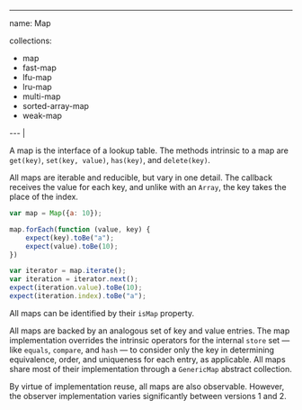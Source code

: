 ---

name: Map

collections:
-   map
-   fast-map
-   lfu-map
-   lru-map
-   multi-map
-   sorted-array-map
-   weak-map

--- |

A map is the interface of a lookup table.
The methods intrinsic to a map are `get(key)`, `set(key, value)`, `has(key)`,
and `delete(key)`.

All maps are iterable and reducible, but vary in one detail.
The callback receives the value for each key, and unlike with an `Array`, the
key takes the place of the index.

```js
var map = Map({a: 10});

map.forEach(function (value, key) {
    expect(key).toBe("a");
    expect(value).toBe(10);
})

var iterator = map.iterate();
var iteration = iterator.next();
expect(iteration.value).toBe(10);
expect(iteration.index).toBe("a");
```

All maps can be identified by their `isMap` property.

All maps are backed by an analogous set of key and value entries.
The map implementation overrides the intrinsic operators for the internal
`store` set — like `equals`, `compare`, and `hash` — to consider only the key in
determining equivalence, order, and uniqueness for each entry, as applicable.
All maps share most of their implementation through a `GenericMap` abstract
collection.

By virtue of implementation reuse, all maps are also observable.
However, the observer implementation varies significantly between versions 1 and
2.

